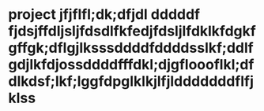 # project jfjflfl;dk;dfjdl  dddddf  fjdsjffdljsljfdsdlfkfedjfdsljlfdklkfdgkfgffgk;dflgjlksssddddfddddsslkf;ddlfgdjlkfdjossddddfffdkl;djgfloooflkl;dfdlkdsf;lkf;lggfdpglklkjlfjldddddddflfjklss
